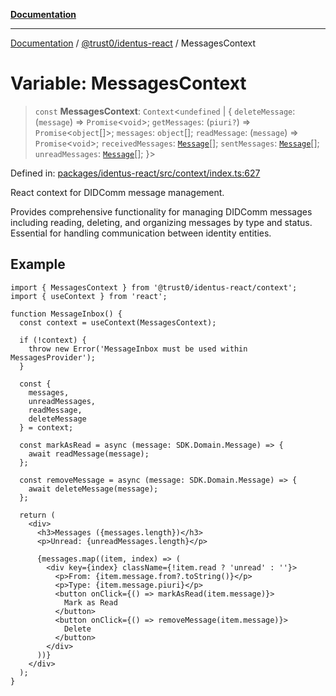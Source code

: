 [**Documentation**](../../../README.md)

***

[Documentation](../../../README.md) / [@trust0/identus-react](../README.md) / MessagesContext

# Variable: MessagesContext

> `const` **MessagesContext**: `Context`\<`undefined` \| \{ `deleteMessage`: (`message`) => `Promise`\<`void`\>; `getMessages`: (`piuri?`) => `Promise`\<`object`[]\>; `messages`: `object`[]; `readMessage`: (`message`) => `Promise`\<`void`\>; `receivedMessages`: [`Message`](https://github.com/hyperledger-identus/sdk-ts/blob/main/docs/sdk/modules.md)[]; `sentMessages`: [`Message`](https://github.com/hyperledger-identus/sdk-ts/blob/main/docs/sdk/modules.md)[]; `unreadMessages`: [`Message`](https://github.com/hyperledger-identus/sdk-ts/blob/main/docs/sdk/modules.md)[]; \}\>

Defined in: [packages/identus-react/src/context/index.ts:627](https://github.com/trust0-project/identus/blob/eef55ba67613b5b86357825d9b88029b8e41377e/packages/identus-react/src/context/index.ts#L627)

React context for DIDComm message management.

Provides comprehensive functionality for managing DIDComm messages including
reading, deleting, and organizing messages by type and status. Essential for
handling communication between identity entities.

## Example

```tsx
import { MessagesContext } from '@trust0/identus-react/context';
import { useContext } from 'react';

function MessageInbox() {
  const context = useContext(MessagesContext);
  
  if (!context) {
    throw new Error('MessageInbox must be used within MessagesProvider');
  }
  
  const { 
    messages, 
    unreadMessages, 
    readMessage, 
    deleteMessage 
  } = context;
  
  const markAsRead = async (message: SDK.Domain.Message) => {
    await readMessage(message);
  };
  
  const removeMessage = async (message: SDK.Domain.Message) => {
    await deleteMessage(message);
  };
  
  return (
    <div>
      <h3>Messages ({messages.length})</h3>
      <p>Unread: {unreadMessages.length}</p>
      
      {messages.map((item, index) => (
        <div key={index} className={!item.read ? 'unread' : ''}>
          <p>From: {item.message.from?.toString()}</p>
          <p>Type: {item.message.piuri}</p>
          <button onClick={() => markAsRead(item.message)}>
            Mark as Read
          </button>
          <button onClick={() => removeMessage(item.message)}>
            Delete
          </button>
        </div>
      ))}
    </div>
  );
}
```
